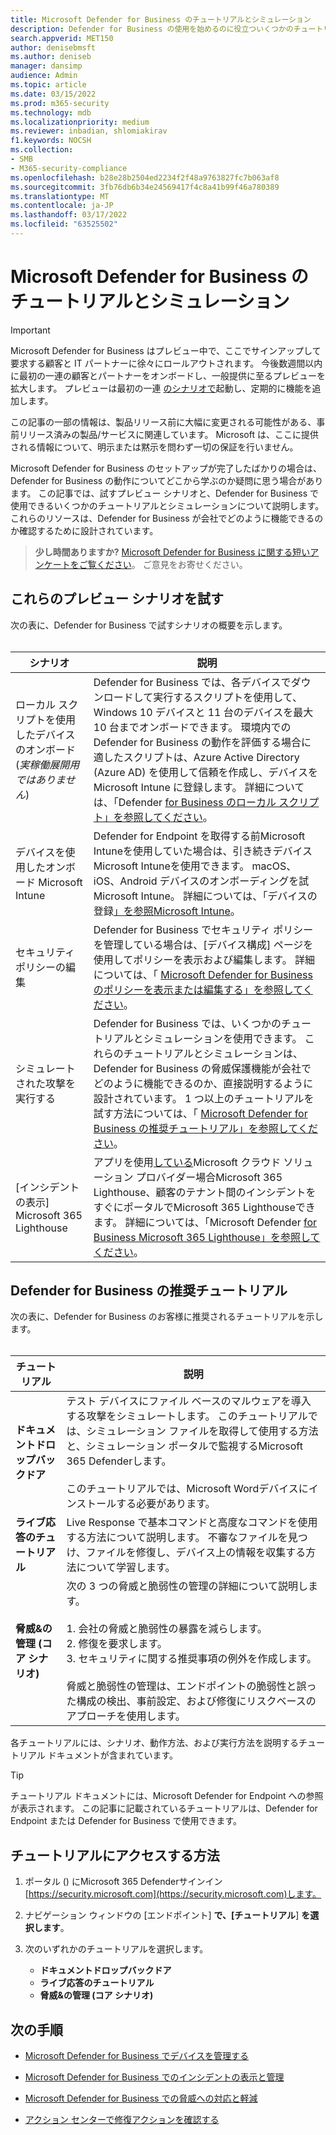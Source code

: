 ```yaml
---
title: Microsoft Defender for Business のチュートリアルとシミュレーション
description: Defender for Business の使用を始めるのに役立ついくつかのチュートリアルについて説明します。
search.appverid: MET150
author: denisebmsft
ms.author: deniseb
manager: dansimp
audience: Admin
ms.topic: article
ms.date: 03/15/2022
ms.prod: m365-security
ms.technology: mdb
ms.localizationpriority: medium
ms.reviewer: inbadian, shlomiakirav
f1.keywords: NOCSH
ms.collection:
- SMB
- M365-security-compliance
ms.openlocfilehash: b28e28b2504ed2234f2f48a9763827fc7b063af8
ms.sourcegitcommit: 3fb76db6b34e24569417f4c8a41b99f46a780389
ms.translationtype: MT
ms.contentlocale: ja-JP
ms.lasthandoff: 03/17/2022
ms.locfileid: "63525502"
---
```

# <a name="tutorials-and-simulations-in-microsoft-defender-for-business"></a>Microsoft Defender for Business のチュートリアルとシミュレーション

> [!IMPORTANT]
> Microsoft Defender for Business はプレビュー中で、ここでサインアップして要求する顧客と IT パートナーに徐[](https://aka.ms/mdb-preview)々にロールアウトされます。 今後数週間以内に最初の一連の顧客とパートナーをオンボードし、一般提供に至るプレビューを拡大します。 プレビューは最初の一連 [のシナリオで](#try-these-preview-scenarios)起動し、定期的に機能を追加します。
> 
> この記事の一部の情報は、製品リリース前に大幅に変更される可能性がある、事前リリース済みの製品/サービスに関連しています。 Microsoft は、ここに提供される情報について、明示または黙示を問わず一切の保証を行いません。 

Microsoft Defender for Business のセットアップが完了したばかりの場合は、Defender for Business の動作についてどこから学ぶのか疑問に思う場合があります。 この記事では、試すプレビュー シナリオと、Defender for Business で使用できるいくつかのチュートリアルとシミュレーションについて説明します。 これらのリソースは、Defender for Business が会社でどのように機能できるのか確認するために設計されています。

>
> **少し時間ありますか?**
> <a href="https://microsoft.qualtrics.com/jfe/form/SV_0JPjTPHGEWTQr4y" target="_blank">Microsoft Defender for Business に関する短いアンケートをご覧ください</a>。 ご意見をお寄せください。
>

## <a name="try-these-preview-scenarios"></a>これらのプレビュー シナリオを試す

次の表に、Defender for Business で試すシナリオの概要を示します。 
<br/><br/>


| シナリオ  | 説明  |
|---------|---------|
| ローカル スクリプトを使用したデバイスのオンボード <br/>(*実稼働展開用ではありません*)     | Defender for Business では、各デバイスでダウンロードして実行するスクリプトを使用して、Windows 10 デバイスと 11 台のデバイスを最大 10 台までオンボードできます。 環境内での Defender for Business の動作を評価する場合に適したスクリプトは、Azure Active Directory (Azure AD) を使用して信頼を作成し、デバイスを Microsoft Intune に登録します。 詳細については、「Defender [for Business のローカル スクリプト」を参照してください](mdb-onboard-devices.md#local-script-in-defender-for-business)。         |
| デバイスを使用したオンボード Microsoft Intune     | Defender for Endpoint を取得する前Microsoft Intuneを使用していた場合は、引き続きデバイスMicrosoft Intuneを使用できます。 macOS、iOS、Android デバイスのオンボーディングを試Microsoft Intune。 詳細については、「デバイスの登録[」を参照Microsoft Intune](/mem/intune/enrollment/device-enrollment)。        |
| セキュリティ ポリシーの編集     | Defender for Business でセキュリティ ポリシーを管理している場合は、[デバイス構成] ページを使用してポリシーを表示および編集します。 詳細については、「 [Microsoft Defender for Business のポリシーを表示または編集する」を参照してください](mdb-view-edit-policies.md)。        |
| シミュレートされた攻撃を実行する   | Defender for Business では、いくつかのチュートリアルとシミュレーションを使用できます。 これらのチュートリアルとシミュレーションは、Defender for Business の脅威保護機能が会社でどのように機能できるのか、直接説明するように設計されています。 1 つ以上のチュートリアルを試す方法については、「 [Microsoft Defender for Business の推奨チュートリアル」を参照してください](#recommended-tutorials-for-defender-for-business)。         |
| [インシデントの表示] Microsoft 365 Lighthouse     | アプリを使用[している](/partner-center/enrolling-in-the-csp-program)Microsoft クラウド ソリューション プロバイダー場合Microsoft 365 Lighthouse、顧客のテナント間のインシデントをすぐにポータルでMicrosoft 365 Lighthouseできます。 詳細については、「Microsoft Defender [for Business Microsoft 365 Lighthouse」を参照してください](mdb-lighthouse-integration.md)。       |


## <a name="recommended-tutorials-for-defender-for-business"></a>Defender for Business の推奨チュートリアル

次の表に、Defender for Business のお客様に推奨されるチュートリアルを示します。
<br/><br/>


| チュートリアル  | 説明  |
|---------|---------|
| **ドキュメントドロップバックドア**     | テスト デバイスにファイル ベースのマルウェアを導入する攻撃をシミュレートします。 このチュートリアルでは、シミュレーション ファイルを取得して使用する方法と、シミュレーション ポータルで監視するMicrosoft 365 Defenderします。 <br/><br/>このチュートリアルでは、Microsoft Wordデバイスにインストールする必要があります。   |
| **ライブ応答のチュートリアル**     | Live Response で基本コマンドと高度なコマンドを使用する方法について説明します。 不審なファイルを見つけ、ファイルを修復し、デバイス上の情報を収集する方法について学習します。   |
| **脅威&の管理 (コア シナリオ)**     | 次の 3 つの脅威と脆弱性の管理の詳細について説明します。 <br/><br/>1. 会社の脅威と脆弱性の暴露を減らします。 <br/>2. 修復を要求します。 <br/>3. セキュリティに関する推奨事項の例外を作成します。 <br/><br/> 脅威と脆弱性の管理は、エンドポイントの脆弱性と誤った構成の検出、事前設定、および修復にリスクベースのアプローチを使用します。      |

各チュートリアルには、シナリオ、動作方法、および実行方法を説明するチュートリアル ドキュメントが含まれています。

> [!TIP]
> チュートリアル ドキュメントには、Microsoft Defender for Endpoint への参照が表示されます。 この記事に記載されているチュートリアルは、Defender for Endpoint または Defender for Business で使用できます。

## <a name="how-to-access-the-tutorials"></a>チュートリアルにアクセスする方法

1. ポータル () にMicrosoft 365 Defenderサインイン[https://security.microsoft.com](https://security.microsoft.com)します。

2. ナビゲーション ウィンドウの [エンドポイント] **で、[チュートリアル**] **を選択します**。

3. 次のいずれかのチュートリアルを選択します。

   - **ドキュメントドロップバックドア**
   - **ライブ応答のチュートリアル**
   - **脅威&の管理 (コア シナリオ)**

## <a name="next-steps"></a>次の手順

- [Microsoft Defender for Business でデバイスを管理する](mdb-manage-devices.md)

- [Microsoft Defender for Business でのインシデントの表示と管理](mdb-view-manage-incidents.md)

- [Microsoft Defender for Business での脅威への対応と軽減](mdb-respond-mitigate-threats.md)

- [アクション センターで修復アクションを確認する](mdb-review-remediation-actions.md)
